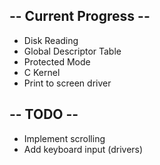 ## -- Current Progress --
- Disk Reading
- Global Descriptor Table
- Protected Mode
- C Kernel
- Print to screen driver

## -- TODO --
- Implement scrolling
- Add keyboard input (drivers)
